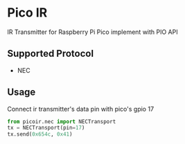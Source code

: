 # Pico IR
IR Transmitter for Raspberry Pi Pico implement with PIO API

## Supported Protocol
 - NEC

## Usage
Connect ir transmitter's data pin with pico's gpio 17
```python
from picoir.nec import NECTransport
tx = NECTransport(pin=17)
tx.send(0x654c, 0x41)
```